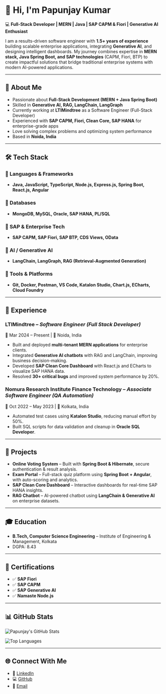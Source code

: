 # 👋 Hi, I'm Papunjay Kumar  

💻 **Full-Stack Developer | MERN | Java | SAP CAPM & Fiori | Generative AI Enthusiast**  

I am a results-driven software engineer with **1.5+ years of experience** building scalable enterprise applications, integrating **Generative AI**, and designing intelligent dashboards. My journey combines expertise in **MERN stack, Java Spring Boot, and SAP technologies** (CAPM, Fiori, BTP) to create impactful solutions that bridge traditional enterprise systems with modern AI-powered applications.  

---

## 🚀 About Me
-  Passionate about **Full-Stack Development (MERN + Java Spring Boot)**  
-  Skilled in **Generative AI, RAG, LangChain, LangGraph**  
-  Currently working at **LTIMindtree** as a Software Engineer (Full-Stack Developer)  
-  Experienced with **SAP CAPM, Fiori, Clean Core, SAP HANA** for enterprise-grade apps  
-  Love solving complex problems and optimizing system performance  
-  Based in **Noida, India**  

---

## 🛠️ Tech Stack

### 🔹 Languages & Frameworks  
- **Java, JavaScript, TypeScript, Node.js, Express.js, Spring Boot, React.js, Angular**  

### 🔹 Databases  
- **MongoDB, MySQL, Oracle, SAP HANA, PL/SQL**  

### 🔹 SAP & Enterprise Tech  
- **SAP CAPM, SAP Fiori, SAP BTP, CDS Views, OData**  

### 🔹 AI / Generative AI  
- **LangChain, LangGraph, RAG (Retrieval-Augmented Generation)**  

### 🔹 Tools & Platforms  
- **Git, Docker, Postman, VS Code, Katalon Studio, Chart.js, ECharts, Cloud Foundry**  

---

## 💼 Experience  

### **LTIMindtree** – *Software Engineer (Full Stack Developer)*  
📅 Mar 2024 – Present | 📍 Noida, India  
- Built and deployed **multi-tenant MERN applications** for enterprise clients.  
- Integrated **Generative AI chatbots** with RAG and LangChain, improving business decision-making.  
- Developed **SAP Clean Core Dashboard** with React.js and ECharts to visualize SAP HANA data.  
- Resolved **30+ critical bugs** and improved system performance by 20%.  

### **Nomura Research Institute Finance Technology** – *Associate Software Engineer (QA Automation)*  
📅 Oct 2022 – May 2023 | 📍 Kolkata, India  
- Automated test cases using **Katalon Studio**, reducing manual effort by 50%.  
- Built SQL scripts for data validation and cleanup in **Oracle SQL Developer**.  

---

## 📂 Projects  

-  **Online Voting System** – Built with **Spring Boot & Hibernate**, secure authentication & result analysis.  
-  **Exam Portal** – Full-stack quiz platform using **Spring Boot + Angular**, with auto-scoring and analytics.  
-  **SAP Clean Core Dashboard** – Interactive dashboards for real-time SAP HANA insights.  
-  **RAG Chatbot** – AI-powered chatbot using **LangChain & Generative AI** on enterprise datasets.  

---

## 🎓 Education  

-  **B.Tech, Computer Science Engineering** – Institute of Engineering & Management, Kolkata  
-  DGPA: 8.43  

---

## 📜 Certifications  

- ✅ **SAP Fiori**  
- ✅ **SAP CAPM**  
- ✅ **SAP Generative AI**  
- ✅ **Namaste Node.js**  

---

## 📊 GitHub Stats  

![Papunjay's GitHub Stats](https://github-readme-stats.vercel.app/api?username=Papunjaykumar&show_icons=true&theme=tokyonight)  

![Top Languages](https://github-readme-stats.vercel.app/api/top-langs/?username=Papunjaykumar&layout=compact&theme=tokyonight)  

---

## 🌐 Connect With Me  

- 💼 [LinkedIn](https://www.linkedin.com/in/papunjay-kumar-224a52227/)  
- 💻 [GitHub](https://github.com/Papunjaykumar)  
- 📧 [Email](mailto:papunjaykumar127@gmail.com)  



